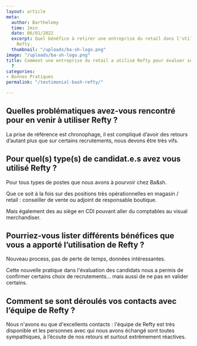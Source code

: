 ```yaml
---
layout: article
meta:
  author: Barthelemy
  time: 1min
  date: 06/01/2022
  excerpt: Quel bénéfice à retirer une entreprise du retail dans l'utilisation de
    Refty.
  thumbnail: "/uploads/ba-sh-logo.png"
image: "/uploads/ba-sh-logo.png"
title: Comment une entreprise du retail a utilisé Refty pour évaluer ses candidats
  ?
categories:
- Bonnes Pratiques
permalink: "/testimonial-bash-refty/"

---
```

## Quelles problématiques avez-vous rencontré pour en venir à utiliser Refty ?

La prise de référence est chronophage, il est compliqué d’avoir des retours d’autant plus que sur certains recrutements, nous devons être très vifs.

## Pour quel(s) type(s) de candidat.e.s avez vous utilisé Refty ?

Pour tous types de postes que nous avons à pourvoir chez Ba&sh.

Que ce soit à la fois sur des positions très opérationnelles en magasin / retail : conseiller de vente ou adjoint de responsable boutique.

Mais également des au siège en CDI pouvant aller du comptables au visual merchandiser.

## Pourriez-vous lister différents bénéfices que vous a apporté l’utilisation de Refty ?

Nouveau process, pas de perte de temps, données intéressantes.

Cette nouvelle pratique dans l'évaluation des candidats nous a permis de confirmer certains choix de recrutements... mais aussi de ne pas en valider certains.

## Comment se sont déroulés vos contacts avec l’équipe de Refty ?

Nous n'avons eu que d'excellents contacts :  l'équipe de Refty est très disponible et les personnes avec qui nous avons échangé sont toutes sympathiques, à l’écoute de nos retours et surtout extrêmement réactives.